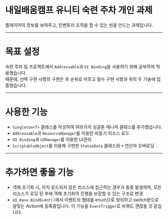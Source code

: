 # 내일배움캠프 유니티 숙련 주차 개인 과제
플레이어의 정보를 보여주고, 인벤토리 조작을 할 수 있는 씬을 만드는 과제입니다. <br/>

---

# 목표 설정
숙련 주차 팀 프로젝트에서 `Addressable`과 `UI Binding`을 사용하기 위해 공부하여 적용했습니다. <br/>
때문에, 선택 구현 사항의 구현은 후 순위로 미루고 필수 구현 사항과 위의 두 기술에 집중했습니다.

---

# 사용한 기능
* `Singleton<T>` 클래스를 작성하여 여러가지 싱글톤 매니저 클래스를 추가했습니다.
* `Addressable`과 `ResourceManager`를 이용한 비동기 리소스 로드
* `UI Binding`과 `UIManager`를 이용한 UI관리
* `ScriptableObject`를 이용해 구현한 `StatusData` 클래스와 `+` 연산자 오버로딩

---

# 추가하면 좋을 기능
* 객체 초기화 시, 아직 로드되지 않은 리소스에 접근하는 경우가 종종 발생하여, 모든 리소스가 로딩 된 후에 객체 초기화의 진행을 보장할 수 있는 구조로 변경
* `UI_Base.BindEvent()`에서 이벤트의 형태를 enum으로 정의하고 switch문으로 알맞는 Action에 등록중입니다. 이 기능을 `EventTrigger`로 바꿔도 괜찮을 것 같습니다.
